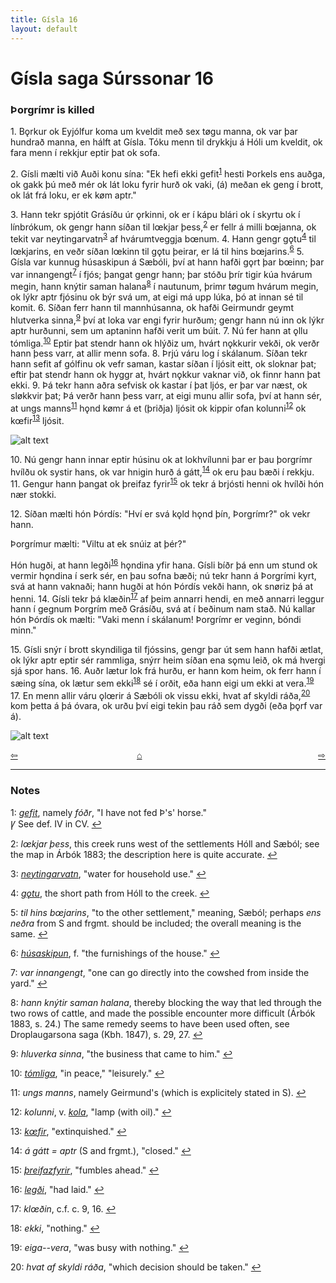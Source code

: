 ```yaml
---
title: Gísla 16
layout: default
---
```


# Gísla saga Súrssonar 16

### Þorgrímr is killed

1\. B&#x1EB;rkur ok Eyjólfur koma um kveldit með sex t&oslash;gu manna, ok var þar hundrað manna, en hálft at Gísla. Tóku menn til drykkju á Hóli um kveldit, ok fara menn í rekkjur eptir þat ok sofa.

2\. Gísli mælti við Auði konu sína: "Ek hefi ekki gefit<sup id="a1">[1](#myfootnote1)</sup> hesti Þorkels ens auðga, ok gakk þú með mér ok lát loku fyrir hurð ok vaki, (á) meðan ek geng í brott, ok lát frá loku, er ek k&oslash;m aptr."

3\. Hann tekr spjótit Grásíðu úr &#x1EB;rkinni, ok er í kápu blári ok í skyrtu ok í línbrókum, ok gengr hann síðan til l&oelig;kjar þess,<sup id="a2">[2](#myfootnote2)</sup> er fellr á milli b&oelig;janna, ok tekit var neytingarvatn<sup id="a3">[3](#myfootnote3)</sup> af hvárumtveggja b&oelig;num. 4. Hann gengr g&#x1EB;tu<sup id="a4">[4](#myfootnote4)</sup> til l&oelig;kjarins, en veðr síðan l&oelig;kinn til g&#x1EB;tu þeirar, er lá til hins b&oelig;jarins.<sup id="a6">[6](#myfootnote6)</sup> 5. Gísla var kunnug húsaskipun á Sæbóli, því at hann hafði g&#x1EB;rt þar b&oelig;inn; þar var innangengt<sup id="a7">[7](#myfootnote7)</sup> í fjós; þangat gengr hann; þar stóðu þrír tigir kúa hvárum megin, hann knýtir saman halana<sup id="a8">[8](#myfootnote8)</sup> í nautunum, þrimr t&oslash;gum hvárum megin, ok lýkr aptr fjósinu ok býr svá um, at eigi má upp lúka, þó at innan sé til komit. 6. Síðan ferr hann til mannhúsanna, ok hafði Geirmundr geymt hlutverka sinna,<sup id="a9">[9](#myfootnote9)</sup> því at loka var engi fyrir hurðum; gengr hann nú inn ok lýkr aptr hurðunni, sem um aptaninn hafði verit um búit. 7. Nú fer hann at &#x1EB;llu tómliga.<sup id="a10">[10](#myfootnote10)</sup> Eptir þat stendr hann ok hlýðiz um, hvárt n&#x1EB;kkurir vekði, ok verðr hann þess varr, at allir menn sofa. 8. Þrjú váru log í skálanum. Síðan tekr hann sefit af gólfinu ok vefr saman, kastar síðan í ljósit eitt, ok sloknar þat; eftir þat stendr hann ok hyggr at, hvárt n&#x1EB;kkur vaknar við, ok finnr hann þat ekki. 9. Þá tekr hann aðra sefvisk ok kastar í þat ljós, er þar var næst, ok sl&oslash;kkvir þat; Þá verðr hann þess varr, at eigi munu allir sofa, því at hann sér, at ungs manns<sup id="a11">[11](#myfootnote11)</sup> h&#x1EB;nd k&oslash;mr á et (þriðja) ljósit ok kippir ofan kolunni<sup id="a12">[12](#myfootnote12)</sup> ok k&oelig;fir<sup id="a13">[13](#myfootnote13)</sup> ljósit.

![alt text](https://upload.wikimedia.org/wikipedia/commons/e/e0/G%C3%ADsla_saga_Illustration_6_-_Gisli.jpg "Gisli in Saebol")

10\. Nú gengr hann innar eptir húsinu ok at lokhvílunni þar er þau þorgrímr hvílðu ok systir hans, ok var hnigin hurð á gátt,<sup id="a14">[14](#myfootnote14)</sup> ok eru þau bæði í rekkju. 11. Gengur hann þangat ok þreifaz fyrir<sup id="a15">[15](#myfootnote15)</sup> ok tekr á brjósti henni ok hvílði hón nær stokki.

12\. Síðan mælti hón Þórdís: "Hví er svá k&#x1EB;ld h&#x1EB;nd þín, Þorgrímr?" ok vekr hann.

Þorgrímur mælti: "Viltu at ek snúiz at þér?"

Hón hugði, at hann legði<sup id="a16">[16](#myfootnote16)</sup> h&#x1EB;ndina yfir hana. Gísli bíðr þá enn um stund ok vermir h&#x1EB;ndina í serk sér, en þau sofna bæði; nú tekr hann á Þorgrími kyrt, svá at hann vaknaði; hann hugði at hón Þórdís vekði hann, ok sn&oslash;riz þá at henni. 14. Gísli tekr þá klæðin<sup id="a17">[17](#myfootnote17)</sup> af þeim annarri hendi, en með annarri leggur hann í gegnum Þorgrím með Grásíðu, svá at í beðinum nam stað. Nú kallar hón Þórdís ok mælti: "Vaki menn í skálanum! Þorgrímr er veginn, bóndi minn."

15\. Gísli snýr í brott skyndiliga til fjóssins, gengr þar út sem hann hafði ætlat, ok lýkr aptr eptir sér rammliga, snýrr heim síðan ena s&#x1EB;mu leið, ok má hvergi sjá spor hans. 16. Auðr lætur lok frá hurðu, er hann kom heim, ok ferr hann í sæing sína, ok lætur sem ekki<sup id="a18">[18](#myfootnote18)</sup> sé í orðit, eða hann eigi um ekki at vera.<sup id="a19">[19](#myfootnote19)</sup> 17. En menn allir váru &#x1EB;l&oelig;rir á Sæbóli ok vissu ekki, hvat af skyldi ráða,<sup id="a1">[20](#myfootnote20)</sup> kom þetta á þá óvara, ok urðu því eigi tekin þau ráð sem dygði (eða þ&#x1EB;rf var á).

![alt text](https://upload.wikimedia.org/wikipedia/commons/3/33/G%C3%ADsla_saga_Illustration_3_-_Thorgrim%27s_Slaying.jpg "Thorgrim's Slaying")

<div style="float: left"><a href="http://rcblack.net/Gisla_saga/Gisla_15">⇦</a></div>
<div style="float: right"><a href="http://rcblack.net/Gisla_saga/Gisla_17">⇨</a></div>
<div style="margin: 0 auto; width: 100px;"><a href="http://rcblack.net/Gisla_saga/Gisla_home">&#8962;</a></div>

---

### Notes

<a name="myfootnote1" id="f1">1</a>:
 [_gefit_](http://web.ff.cuni.cz/cgi-bin/uaa_slovnik/gmc_search_v3?cmd=viewthis&id=cv:b0194:1), namely _fóðr_, "I have not fed Þ's' horse."   
 &#42856; See def. IV in CV.
[↩](#a1)

<a name="myfootnote2" id="f2">2</a>:
 _l&oelig;kjar þess_, this creek runs west of the settlements Hóll and Sæból; see the map in Árbók 1883; the description here is quite accurate.
[↩](#a2)

<a name="myfootnote3" id="f3">3</a>:
 [_neytingarvatn_](http://web.ff.cuni.cz/cgi-bin/uaa_slovnik/gmc_search_v3?cmd=viewthis&id=cv:b0454:23), "water for household use."
[↩](#a3)

<a name="myfootnote4" id="f4">4</a>:
 [_g&#x1EB;tu_](http://web.ff.cuni.cz/cgi-bin/uaa_slovnik/gmc_search_v3?cmd=viewthis&id=cv:b0192:32), the short path from Hóll to the creek.
[↩](#a4)

<a name="myfootnote5" id="f5">5</a>:
 _til hins b&oelig;jarins_, "to the other settlement," meaning, Sæból; perhaps _ens neðra_ from S and frgmt. should be included; the overall meaning is the same.
[↩](#a5)

<a name="myfootnote6" id="f6">6</a>:
 [_húsaskipun_](http://web.ff.cuni.cz/cgi-bin/uaa_slovnik/gmc_search_v3?cmd=viewthis&id=cv:b0294:10), f. "the furnishings of the house."
[↩](#a6)

<a name="myfootnote7" id="f7">7</a>:
 _var innangengt_, "one can go directly into the cowshed from inside the yard."
[↩](#a7)

<a name="myfootnote8" id="f8">8</a>:
 _hann knýtir saman halana_, thereby blocking the way that led through the two rows of cattle, and made the possible encounter more difficult (Árbók 1883, s. 24.) The same remedy seems to have been used often, see  Droplaugarsona saga (Kbh. 1847), s. 29, 27.
[↩](#a8)

<a name="myfootnote9" id="f9">9</a>:
 _hluverka sinna_, "the business that came to him."
[↩](#a9)

<a name="myfootnote10" id="f10">10</a>:
 [_tómliga_](http://web.ff.cuni.cz/cgi-bin/uaa_slovnik/gmc_search_v3?cmd=formquery2&query=t%F3m-liga&startrow=1), "in peace," "leisurely."
[↩](#a10)

<a name="myfootnote11" id="f11">11</a>:
 _ungs manns_, namely Geirmund's (which is explicitely stated in S).
[↩](#a11)

<a name="myfootnote12" id="f12">12</a>:
 _kolunni_, v. [_kola_](http://web.ff.cuni.cz/cgi-bin/uaa_slovnik/gmc_search_v3?cmd=viewthis&id=cv:b0347:37), "lamp (with oil)."
[↩](#a12)

<a name="myfootnote13" id="f13">13</a>:
 [_k&oelig;fir_](http://web.ff.cuni.cz/cgi-bin/uaa_slovnik/gmc_search_v3?cmd=viewthis&id=cv:b0367:41), "extinquished."
[↩](#a13)

<a name="myfootnote14" id="f14">14</a>:
 _á gátt = aptr_ (S and frgmt.), "closed."
[↩](#a14)

<a name="myfootnote15" id="f15">15</a>:
 [_þreifazfyrir_](http://web.ff.cuni.cz/cgi-bin/uaa_slovnik/gmc_search_v3?cmd=viewthis&id=cv:b0744:20), "fumbles ahead."
[↩](#a15)

<a name="myfootnote16" id="f16">16</a>:
 [_legði_](http://web.ff.cuni.cz/cgi-bin/uaa_slovnik/gmc_search_v3?cmd=viewthis&id=cv:b0388:23), "had laid."
[↩](#a16)

<a name="myfootnote17" id="f17">17</a>:
 _kl&oelig;ðin_, c.f. c. 9, 16.
[↩](#a17)

<a name="myfootnote18" id="f18">18</a>:
 _ekki_, "nothing."
[↩](#a18)

<a name="myfootnote19" id="f19">19</a>:
 _eiga--vera_, "was busy with nothing."
[↩](#a19)

<a name="myfootnote20" id="f20">20</a>:
 _hvat af skyldi ráða_, "which decision should be taken."
[↩](#a20)
